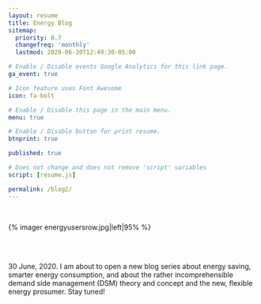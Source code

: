 ```yaml
---
layout: resume
title: Energy Blog
sitemap:
  priority: 0.7
  changefreq: 'monthly'
  lastmod: 2020-06-30T12:49:30-05:00

# Enable / Disable events Google Analytics for this link page.
ga_event: true

# Icon feature uses Font Awesome
icon: fa-bolt

# Enable / Disable this page in the main menu.
menu: true

# Enable / Disable button for print resume.
btnprint: true

published: true

# Does not change and does not remove 'script' variables
script: [resume.js]

permalink: /blog2/
---
```

<div style="clear:both;"></div>
<br>

{% imager energyusersrow.jpg|left|95% %}

<div style="clear:both;"></div>
<br>
<br>
<div style="clear:both;"></div>

30 June, 2020. I am about to open a new blog series about energy saving, smarter energy consumption, and about the rather incomprehensible demand side management (DSM) theory and concept and the new, flexible energy prosumer. Stay tuned!
